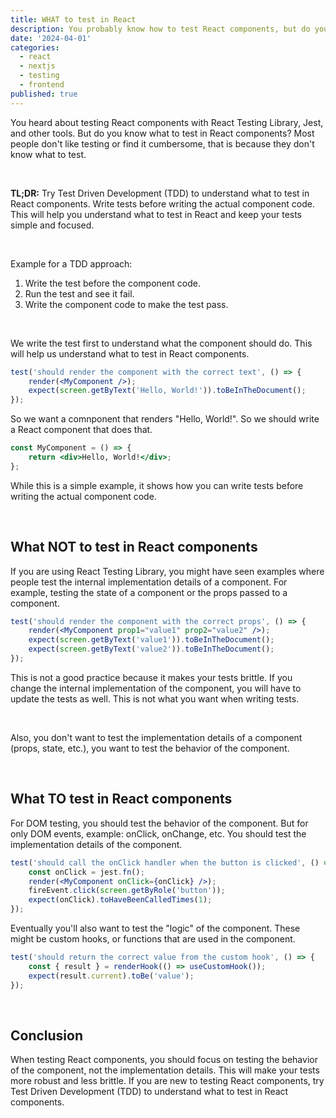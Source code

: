 ```yaml
---
title: WHAT to test in React
description: You probably know how to test React components, but do you know what to test?
date: '2024-04-01'
categories:
  - react
  - nextjs
  - testing
  - frontend
published: true
---
```


You heard about testing React components with React Testing Library, Jest, and other tools. But do
you know what to test in React components? Most people don't like testing or find it cumbersome,
that is because they don't know what to test.

<br/>

**TL;DR:** Try Test Driven Development (TDD) to understand what to test in React components. Write
tests before writing the actual component code. This will help you understand what to test in
React and keep your tests simple and focused.

<br/>

Example for a TDD approach:

1. Write the test before the component code.
2. Run the test and see it fail.
3. Write the component code to make the test pass.

<br/>

We write the test first to understand what the component should do. This will help us understand
what to test in React components.

```jsx
test('should render the component with the correct text', () => {
	render(<MyComponent />);
	expect(screen.getByText('Hello, World!')).toBeInTheDocument();
});
```

So we want a comnponent that renders "Hello, World!". So we should write a React component that
does that.

```jsx
const MyComponent = () => {
	return <div>Hello, World!</div>;
};
```

While this is a simple example, it shows how you can write tests before writing the actual
component code.

<br/>

## What NOT to test in React components

If you are using React Testing Library, you might have seen examples where people test the internal
implementation details of a component. For example, testing the state of a component or the props
passed to a component.

```jsx
test('should render the component with the correct props', () => {
	render(<MyComponent prop1="value1" prop2="value2" />);
	expect(screen.getByText('value1')).toBeInTheDocument();
	expect(screen.getByText('value2')).toBeInTheDocument();
});
```

This is not a good practice because it makes your tests brittle. If you change the internal
implementation of the component, you will have to update the tests as well. This is not what you
want when writing tests.

<br/>

Also, you don't want to test the implementation details of a component (props, state, etc.), you
want to test the
behavior of the component.



<br/>

## What TO test in React components

For DOM testing, you should test the behavior of the component. But for only DOM events, example:
onClick, onChange, etc. You should test the implementation details of the component.

```jsx
test('should call the onClick handler when the button is clicked', () => {
	const onClick = jest.fn();
	render(<MyComponent onClick={onClick} />);
	fireEvent.click(screen.getByRole('button'));
	expect(onClick).toHaveBeenCalledTimes(1);
});
```

Eventually you'll also want to test the "logic" of the component. These might be custom hooks, or
functions that are used in the component.

```jsx
test('should return the correct value from the custom hook', () => {
	const { result } = renderHook(() => useCustomHook());
	expect(result.current).toBe('value');
});
```

<br/>

## Conclusion

When testing React components, you should focus on testing the behavior of the component, not the
implementation details. This will make your tests more robust and less brittle. If you are new to
testing React components, try Test Driven Development (TDD) to understand what to test in React
components.


